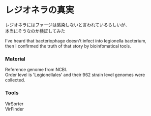 # レジオネラの真実

レジオネラにはファージは感染しないと言われているらしいが、<br>
本当にそうなのか検証してみた<br>

I've heard that bacteriophage doesn't infect into legionella bacterium,<br>
then I confirmed the truth of that story by bioinfomatical tools.

<h3>Material</h3>
Reference genome from NCBI.<br>
Order level is 'Legionellales' and their 962 strain level genomes were collected.

<h3>Tools</h3>
VirSorter<br>
VirFinder<br>
